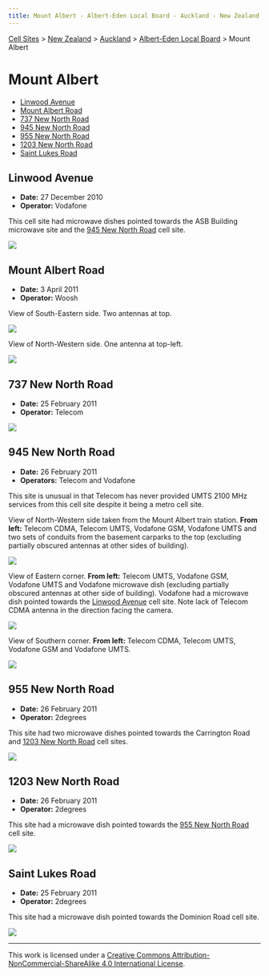 ```yaml
---
title: Mount Albert - Albert-Eden Local Board - Auckland - New Zealand - Cell Sites
---
```


[Cell Sites](../../../) > [New Zealand](../../) > [Auckland](../) > [Albert-Eden Local Board](./) > Mount Albert

# Mount Albert

* [Linwood Avenue](#linwood-avenue)
* [Mount Albert Road](#mount-albert-road)
* [737 New North Road](#737-new-north-road)
* [945 New North Road](#945-new-north-road)
* [955 New North Road](#955-new-north-road)
* [1203 New North Road](#1203-new-north-road)
* [Saint Lukes Road](#saint-lukes-road)

## Linwood Avenue

* **Date:** 27 December 2010
* **Operator:** Vodafone

This cell site had microwave dishes pointed towards the ASB Building microwave site and the [945 New North
Road](#945-new-north-road) cell site.

![](https://f001.backblazeb2.com/file/CellSites/NZ/AUK/Albert-Eden/20101227-170530.jpg)

## Mount Albert Road

* **Date:** 3 April 2011
* **Operator:** Woosh

View of South-Eastern side. Two antennas at top.

![](https://f001.backblazeb2.com/file/CellSites/NZ/AUK/Albert-Eden/20110403-145333.jpg)

View of North-Western side. One antenna at top-left.

![](https://f001.backblazeb2.com/file/CellSites/NZ/AUK/Albert-Eden/20110403-144118.jpg)

## 737 New North Road

* **Date:** 25 February 2011
* **Operator:** Telecom

![](https://f001.backblazeb2.com/file/CellSites/NZ/AUK/Albert-Eden/20110225-222024.jpg)

## 945 New North Road

* **Date:** 26 February 2011
* **Operators:** Telecom and Vodafone

This site is unusual in that Telecom has never provided UMTS 2100 MHz services from this cell site despite it being a
metro cell site.

View of North-Western side taken from the Mount Albert train station. **From left:** Telecom CDMA, Telecom UMTS,
Vodafone GSM, Vodafone UMTS and two sets of conduits from the basement carparks to the top (excluding partially
obscured antennas at other sides of building).

![](https://f001.backblazeb2.com/file/CellSites/NZ/AUK/Albert-Eden/20110226-134108.jpg)

View of Eastern corner. **From left:** Telecom UMTS, Vodafone GSM, Vodafone UMTS and Vodafone microwave dish (excluding
partially obscured antennas at other side of building). Vodafone had a microwave dish pointed towards the [Linwood
Avenue](#linwood-avenue) cell site. Note lack of Telecom CDMA antenna in the direction facing the camera.

![](https://f001.backblazeb2.com/file/CellSites/NZ/AUK/Albert-Eden/20110226-135700.jpg)

View of Southern corner. **From left:** Telecom CDMA, Telecom UMTS, Vodafone GSM and Vodafone UMTS.

![](https://f001.backblazeb2.com/file/CellSites/NZ/AUK/Albert-Eden/20110226-140015.jpg)

## 955 New North Road

* **Date:** 26 February 2011
* **Operator:** 2degrees

This site had two microwave dishes pointed towards the Carrington Road and [1203 New North Road](#1203-new-north-road)
cell sites.

![](https://f001.backblazeb2.com/file/CellSites/NZ/AUK/Albert-Eden/20110226-140945.jpg)

## 1203 New North Road

* **Date:** 26 February 2011
* **Operator:** 2degrees

This site had a microwave dish pointed towards the [955 New North Road](#955-new-north-road) cell site.

![](https://f001.backblazeb2.com/file/CellSites/NZ/AUK/Albert-Eden/20110226-142349.jpg)

## Saint Lukes Road

* **Date:** 25 February 2011
* **Operator:** 2degrees

This site had a microwave dish pointed towards the Dominion Road cell site.

![](https://f001.backblazeb2.com/file/CellSites/NZ/AUK/Albert-Eden/20110225-222519.jpg)

---

This work is licensed under a [Creative Commons Attribution-NonCommercial-ShareAlike 4.0 International License](http://creativecommons.org/licenses/by-nc-sa/4.0/).
